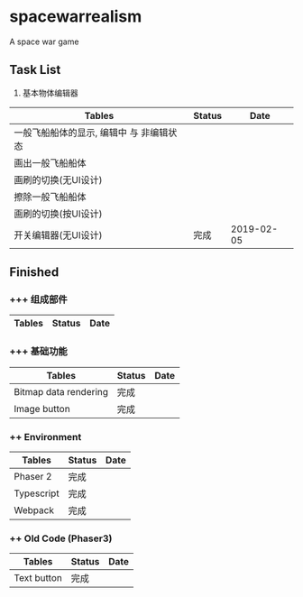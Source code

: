 # spacewarrealism
A space war game

## Task List

1. 基本物体编辑器

Tables | Status | Date
--- | --- | ---
一般飞船船体的显示, 编辑中 与 非编辑状态  	|
画出一般飞船船体							|
画刷的切换(无UI设计)						|
擦除一般飞船船体							|
画刷的切换(按UI设计)						|
开关编辑器(无UI设计)      				| 完成 | 2019-02-05

## Finished

### +++ 组成部件

Tables | Status | Date
--- | --- | ---

### +++ 基础功能

Tables | Status | Date
--- | --- | ---
Bitmap data rendering	| 完成
Image button 			| 完成

### ++ Environment

Tables | Status | Date
--- | --- | ---
Phaser 2 	| 完成
Typescript 	| 完成
Webpack 	| 完成

### ++ Old Code (Phaser3)

Tables | Status | Date
--- | --- | ---
Text button 	| 完成
